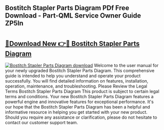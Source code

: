 ## Bostitch Stapler Parts Diagram PDf Free Download - Part-QML Service Owner Guide ZP5ln

# <h2><a href="http://dfjbs6i.blite.top/?on=Bostitch+Stapler+Parts+Diagram">🔗Download New 👉🔴 Bostitch Stapler Parts Diagram</a></h2>

[![Bostitch Stapler Parts Diagram download](https://i.imgur.com/lujVjoI.png)](http://dfjbs6i.blite.top/?on=Bostitch+Stapler+Parts+Diagram)
Welcome to the user manual for your newly upgraded Bostitch Stapler Parts Diagram. This comprehensive guide is intended to help you understand and operate your product successfully. You will find detailed information on features, installation, operation, maintenance, and troubleshooting. Please Review the Legal Terms Bostitch Stapler Parts Diagram This product is subject to certain legal terms and conditions. Your new Bostitch Stapler Parts Diagram features a powerful engine and innovative features for exceptional performance. It's our hope that the Bostitch Stapler Parts Diagram has been a helpful and informative resource in helping you get started with your new product. Should you require any assistance or clarification, please do not hesitate to contact our customer support team.
